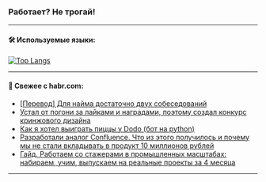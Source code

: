 ### Работает? Не трогай!

---
<!--
#### 🛠️ Technical stack:

![Java](https://img.shields.io/badge/Java-informational?logo=Oracle&style=flat&logoColor=white&color=FF4500)
![Kotlin](https://img.shields.io/badge/Kotlin-informational?logo=Kotlin&style=flat&logoColor=white&color=774D97)
![TS](https://img.shields.io/badge/TypeScript-informational?logo=typeScript&style=flat&logoColor=black&color=017acc)
![Python](https://img.shields.io/badge/Python-informational?logo=Python&style=flat&logoColor=black&color=ffdd54) <br>
![Spring](https://img.shields.io/badge/Spring-informational?logo=Spring&style=flat&logoColor=white&color=6DB33F) 
![SpringBoot](https://img.shields.io/badge/SpringBoot-informational?logo=SpringBoot&style=flat&logoColor=white&color=6DB33F)
![Nest](https://img.shields.io/badge/NestJS-informational?logo=NestJS&style=flat&logoColor=white&color=E0234E) 
![NodeJS](https://img.shields.io/badge/NodeJS-informational?logo=node.js&style=flat&logoColor=white&color=70A760)<br>
![PostgreSQL](https://img.shields.io/badge/PostgreSQL-informational?logo=PostgreSQL&style=flat&logoColor=white&color=DAA520)
![MongoDB](https://img.shields.io/badge/MongoDB-informational?logo=MongoDB&style=flat&logoColor=white&color=870000)
![Apache](https://img.shields.io/badge/Apache-informational?logo=apache&style=flat&logoColor=white&color=f74e28)

___ 
-->

#### 🛠️ Используемые языки:

[![Top Langs](https://github-readme-stats-u2qms2cxw-advtsettinggmailcoms-projects.vercel.app/api/top-langs/?username=zloylis&langs_count=10&hide_title=true&title_color=e6edf3&size_weight=0.5&count_weight=0.5&layout=compact&hide_progress=true&hide_border=true&theme=dracula)](https://github.com/zloylis)

<!---


####  :octocat:&nbsp;&nbsp; Статистика:

![GitHub stats](https://github-readme-stats-u2qms2cxw-advtsettinggmailcoms-projects.vercel.app/api?username=zloylis&show_icons=true&hide_border=true&theme=dracula&title_color=e6edf3&include_all_commits=true&count_private=true&hide_rank=false&hide_title=true&rank_icon=github)
-->
---

#### 💬 Свежее с habr.com:

<!-- BLOG-POST-LIST:START -->
- [[Перевод] Для найма достаточно двух собеседований](https://habr.com/ru/companies/productivity_inside/articles/828542/?utm_source=habrahabr&utm_medium=rss&utm_campaign=828542)
- [Устал от погони за лайками и наградами, поэтому создал конкурс кринжового дизайна](https://habr.com/ru/articles/828538/?utm_source=habrahabr&utm_medium=rss&utm_campaign=828538)
- [Как я хотел выиграть пиццы у Dodo &lpar;бот на python&rpar;](https://habr.com/ru/articles/828522/?utm_source=habrahabr&utm_medium=rss&utm_campaign=828522)
- [Разработали аналог Confluence. Что из этого получилось и почему мы не стали вкладывать в продукт 10 миллионов рублей](https://habr.com/ru/companies/ispmanager/articles/828342/?utm_source=habrahabr&utm_medium=rss&utm_campaign=828342)
- [Гайд. Работаем со стажерами в промышленных масштабах: набираем, учим, выпускаем на реальные проекты за 4 месяца](https://habr.com/ru/companies/agima/articles/828454/?utm_source=habrahabr&utm_medium=rss&utm_campaign=828454)
<!-- BLOG-POST-LIST:END -->

---
